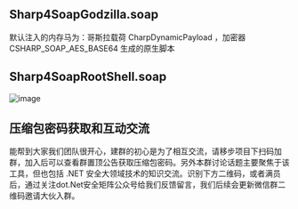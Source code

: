 ## Sharp4SoapGodzilla.soap

默认注入的内存马为：哥斯拉载荷 CharpDynamicPayload ，加密器 CSHARP_SOAP_AES_BASE64 生成的原生脚本

## Sharp4SoapRootShell.soap

![image](https://github.com/user-attachments/assets/533cd7a7-a50c-4afa-a29c-2a2fad46d906)

## 压缩包密码获取和互动交流
能帮到大家我们团队很开心，建群的初心是为了相互交流，请移步项目下扫码加群，加入后可以查看群置顶公告获取压缩包密码。另外本群讨论话题主要聚焦于该工具，但也包括 .NET 安全大领域技术的知识交流。识别下方二维码，或者满员后，通过关注dot.Net安全矩阵公众号给我们反馈留言，我们后续会更新微信群二维码邀请大伙入群。




